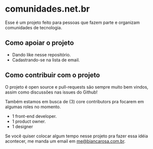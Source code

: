 # comunidades.net.br

Esse é um projeto feito para pessoas que fazem parte e organizam comunidades de tecnologia.

## Como apoiar o projeto

- Dando like nesse repositório.
- Cadastrando-se na lista de email.

## Como contribuir com o projeto

O projeto é open source e pull-requests são sempre muito bem vindos, assim como discussões nas issues do Github!

Também estamos em busca de (3) core contributors pra focarem em algumas roles no momento.

- 1 front-end developer.
- 1 product owner.
- 1 designer

Se você quiser colocar algum tempo nesse projeto pra fazer essa idéia acontecer, me manda um email em me@biancarosa.com.br.